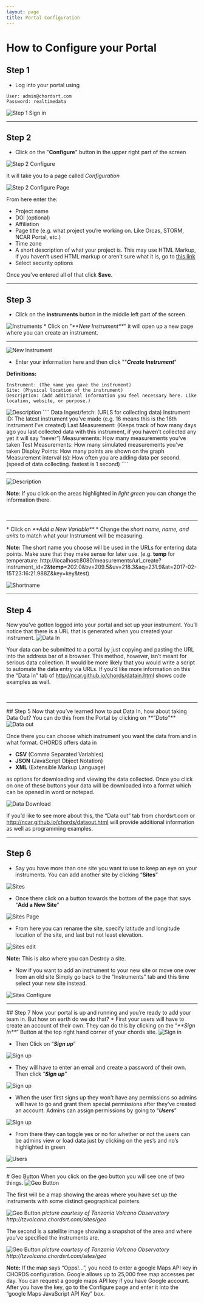 ```yaml
---
layout: page
title: Portal Configuration
---
```


# How to Configure your Portal

## Step 1
* Log into your portal using 
`````
User: admin@chordsrt.com
Password: realtimedata
`````

<img class="img-responsive" src="images/Config_Step1.PNG" alt="Step 1 Sign in" />
<br>
<hr>


## Step 2

* Click on the "**Configure**" button in the upper right part of the screen

<img class="img-responsive" src="images/Config_Step2_pt1.PNG" alt="Step 2 Configure" />

It will take you to a page called <em>Configuration</em>

<img class="img-responsive" src="images/Config_Step2_pt2.PNG" alt="Step 2 Configure Page" />

From here enter the:
  - Project name
  - DOI (optional)
  - Affiliation
  - Page title (e.g. what project you’re working on. Like Orcas, STORM, NCAR Portal, etc.)
  - Time zone
  - A short description of what your project is. This may use HTML Markup, if you haven’t used HTML markup or aren’t sure what it is, go to [this link](http://www.w3schools.com/html/html_intro.asp)
  - Select security options 

Once you've entered all of that click **Save**.
<br>
<hr>

## Step 3

* Click on the **instruments** button in the middle left part of the screen.
<img class="img-responsive" src="images/Config_Step3_pt1.PNG" alt="Instruments" />
* Click on "<em>**New Instrument**</em>" it will open up a new page where you can create an instrument.

<br>
<hr>
<img class="img-responsive" src="images/Config_Step3_pt2.PNG" alt="New Instrument" />

* Enter your information here and then click ""<em>**Create Instrument**</em>"

**Definitions:**
````
Instrument: (The name you gave the instrument)
Site: (Physical location of the instrument)
Description: (Add additional information you feel necessary here. Like location, website, or purpose.)
````
<img class="img-responsive" src="images/Config_Example 1.PNG" alt="Description" />
````
Data Ingest/fetch: (URLS for collecting data)
Instrument ID: The latest instrument you’ve made (e.g. 16 means this is the 16th instrument I’ve created)
Last Measurement: (Keeps track of how many days ago you last collected data with this instrument, if you haven’t collected any yet it will say “never”)
Measurements: How many measurements you’ve taken
Test Measurements: How many simulated measurements you’ve taken
Display Points: How many points are shown on the graph
Measurement interval (s): How often you are adding data per second. (speed of data collecting. fastest is 1 second)
````
<br>
<hr>
<img class="img-responsive" src="images/Config_Step3_pt3.PNG" alt="Description" />

**Note**: If you click on the areas highlighted in <em>light green</em> you can change the information there.

<br>
<hr>
* Click on <em>**Add a New Variable**</em>
* Change the <em>short name, name, and units </em> to match what your Instrument will be measuring.

**Note:** The short name you choose will be used in the URLs for entering data points. Make sure that they make sense for later use.
(e.g. **temp** for temperature:
http://localhost:8080/measurements/url_create?instrument_id=2&**temp**=202.0&bv=209.5&uv=218.3&aq=231.9&at=2017-02-15T23:16:21.988Z&key=key&test)

<img class="img-responsive" src="images/Config_Step3_pt4.PNG" alt="Shortname" />


<br>
<hr>

## Step 4
 Now you’ve gotten logged into your portal and set up your instrument. You’ll notice that there is a URL that is generated when you created your instrument. 
<img class="img-responsive" src="images/Config_Step4.PNG" alt="Data In" />


Your data can be submitted to a portal by just copying and pasting the URL into the address bar of a browser. This method, however, isn’t meant for serious data collection. It would be more likely that you would write a script to automate the data entry via URLs. If you’d like more information on this the “Data In” tab of http://ncar.github.io/chords/datain.html shows code examples as well.

<br>
<hr>
## Step 5
Now that you’ve learned how to put Data In, how about taking Data Out? You can do this from the Portal by clicking on <em>**“Data”**</em>
<img class="img-responsive" src="images/Config_Step5_pt1.PNG" alt="Data out" />

Once there you can choose which instrument you want the data from and in what format. CHORDS offers data in 
* **CSV** (Comma Separated Variables) 
* **JSON** (JavaScript Object Notation)
* **XML** (Extensible Markup Language) 

as options for downloading and viewing the data collected. Once you click on one of these buttons your data will be downloaded into a format which can be opened in word or notepad.

<img class="img-responsive" src="images/Config_Step5_pt2.PNG" alt="Data Download" />

If you’d like to see more about this, the “Data out” tab from chordsrt.com or http://ncar.github.io/chords/dataout.html will provide additional information as well as programming examples. 
<br>
<hr>

## Step 6

* Say you have more than one site you want to use to keep an eye on your instruments. You can add another site by clicking “**Sites**”

<img class="img-responsive" src="images/Config_Step6_pt1.PNG" alt="Sites" />

* Once there click on a button towards the bottom of the page that says “**Add a New Site**”

<img class="img-responsive" src="images/Config_Step6_pt2.PNG" alt="Sites Page" />
 
 * From here you can rename the site, specify latitude and longitude location of the site, and last but not least elevation.

<img class="img-responsive" src="images/Config_Step6_pt3.PNG" alt="Sites edit" />

**Note:** This is also where you can Destroy a site.

* Now if you want to add an instrument to your new site or move one over from an old site Simply go back to the “Instruments” tab and this time select your new site instead.

<img class="img-responsive" src="images/Config_Step6_pt4.PNG" alt="Sites Configure" />
<br>
<hr>
## Step 7
Now your portal is up and running and you’re ready to add your team in. But how on earth do we do that? 
* First your users will have to create an account of their own. They can do this by clicking on the “<em>**Sign In**</em>” Button at the top right hand corner of your chords site. 

<img class="img-responsive" src="images/Config_Step7_pt1.PNG" alt="Sign in" />

* Then Click on “<em>**Sign up**</em>”


<img class="img-responsive" src="images/Config_Step7_pt2.PNG" alt="Sign up" />

* They will have to enter an email and create a password of their own. Then click “<em>**Sign up**</em>”

<img class="img-responsive" src="images/Config_Step7_pt3.PNG" alt="Sign up" />

* When the user first signs up they won't have any permissions so admins will have to go and grant them special permissions after they’ve created an account. Admins can assign permissions by going to “<em>**Users**</em>”


<img class="img-responsive" src="images/Config_Step7_pt4.PNG" alt="Sign up" />

* From there they can toggle yes or no for whether or not the users can be admins view or load data just by clicking on the yes’s and no’s highlighted in green

<img class="img-responsive" src="images/Config_Step7_pt5.PNG" alt="Users" />
<br>
<hr>
# Geo Button
When you click on the geo button you will see one of two things. 

<img class="img-responsive" src="images/Config_Geo.PNG" alt="Geo Button" />

The first will be a map showing the areas where you have set up the instruments with some distinct geographical pointers.

<img class="img-responsive" src="images/Config_TZVolcano1.PNG" alt="Geo Button" />
<em>picture courtesy of Tanzania Volcano Observatory http://tzvolcano.chordsrt.com/sites/geo </em>

The second is a satellite image showing a snapshot of the area and where you’ve specified the instruments are. 

<img class="img-responsive" src="images/Config_TZVolcano2.PNG" alt="Geo Button" />
<em>picture courtesy of Tanzania Volcano Observatory http://tzvolcano.chordsrt.com/sites/geo </em>

**Note:**  If the map says “Opps!...”, you need to enter a google Maps API key in CHORDS configuration. Google allows up to 25,000 free map accesses per day. You can request a google maps API key if you have  Google account. After you have the key, go to the Configure page and enter it into the “google Maps JavaScript API Key” box.



